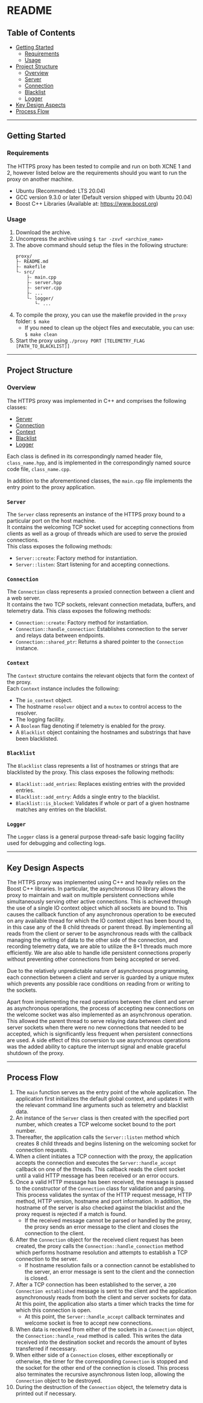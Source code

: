 # README

## Table of Contents

- [Getting Started](#getting-started)
    - [Requirements](#requirements)
    - [Usage](#usage)
- [Project Structure](#project-structure)
    - [Overview](#overview)
    - [Server](#server)
    - [Connection](#connection)
    - [Blacklist](#blacklist)
    - [Logger](#logger)
- [Key Design Aspects](#key-design-aspects)
- [Process Flow](#process-flow)
---

## Getting Started
### Requirements
The HTTPS proxy has been tested to compile and run on both XCNE 1 and 2, however listed below are the requirements should you want to run the proxy on another machine.
- Ubuntu (Recommended: LTS 20.04)
- GCC version 9.3.0 or later (Default version shipped with Ubuntu 20.04)
- Boost C++ Libraries (Available at: https://www.boost.org)

### Usage
1. Download the archive.
1. Uncompress the archive using `$ tar -zxvf <archive_name>`
1. The above command should setup the files in the following structure:
    ```
    proxy/
    ├- README.md
    ├- makefile
    └- src/
        ├- main.cpp
        ├- server.hpp
        ├- server.cpp
        ├- ...
        └- logger/
           └- ...
    ```
1. To compile the proxy, you can use the makefile provided in the `proxy` folder: `$ make`
    - If you need to clean up the object files and executable, you can use: `$ make clean`
1. Start the proxy using `./proxy PORT [TELEMETRY_FLAG [PATH_TO_BLACKLIST]]`

---

## Project Structure

### Overview
The HTTPS proxy was implemented in C++ and comprises the following classes:
- [Server](#server)
- [Connection](#connection)
- [Context](#context)
- [Blacklist](#blacklist)
- [Logger](#logger)

Each class is defined in its correspondingly named header file, `class_name.hpp`, and is implemented in the correspondingly named source code file, `class_name.cpp`.

In addition to the aforementioned classes, the `main.cpp` file implements the entry point to the proxy application.

### `Server`
The `Server` class represents an instance of the HTTPS proxy bound to a particular port on the host machine. \
It contains the welcoming TCP socket used for accepting connections from clients as well as a group of threads which are used to serve the proxied connections. \
This class exposes the following methods:
- `Server::create`: Factory method for instantiation.
- `Server::listen`: Start listening for and accepting connections.

### `Connection`
The `Connection` class represents a proxied connection between a client and a web server. \
It contains the two TCP sockets, relevant connection metadata, buffers, and telemetry data.
This class exposes the following methods:
- `Connection::create`: Factory method for instantiation.
- `Connection::handle_connection`: Establishes connection to the server and relays data between endpoints.
- `Connection::shared_ptr`: Returns a shared pointer to the `Connection` instance.

### `Context`
The `Context` structure contains the relevant objects that form the context of the proxy. \
Each `Context` instance includes the following:
- The `io_context` object.
- The hostname `resolver` object and a `mutex` to control access to the resolver.
- The logging facility.
- A `Boolean` flag denoting if telemetry is enabled for the proxy.
- A `Blacklist` object containing the hostnames and substrings that have been blacklisted.

### `Blacklist`
The `Blacklist` class represents a list of hostnames or strings that are blacklisted by the proxy.
This class exposes the following methods:
- `Blacklist::add_entries`: Replaces existing entries with the provided entries.
- `Blacklist::add_entry`: Adds a single entry to the blacklist.
- `Blacklist::is_blocked`: Validates if whole or part of a given hostname matches any entries on the blacklist.

### `Logger`
The `Logger` class is a general purpose thread-safe basic logging facility used for debugging and collecting logs.

---

## Key Design Aspects

The HTTPS proxy was implemented using C++ and heavily relies on the Boost C++ libraries. 
In particular, the asynchronous IO library allows the proxy to maintain and wait on multiple persistent connections while simultaneously serving other active connections. 
This is achieved through the use of a single IO context object which all sockets are bound to. 
This causes the callback function of any asynchronous operation to be executed on any available thread for which the IO context object has been bound to, in this case any of the 8 child threads or parent thread. 
By implementing all reads from the client or server to be asynchronous reads with the callback managing the writing of data to the other side of the connection, and recording telemetry data, we are able to utilize the 8+1 threads much more efficiently. 
We are also able to handle idle persistent connections properly without preventing other connections from being accepted or served.

Due to the relatively unpredictable nature of asynchronous programming, each connection between a client and server is guarded by a unique mutex which prevents any possible race conditions on reading from or writing to the sockets.

Apart from implementing the read operations between the client and server as asynchronous operations, the process of accepting new connections on the welcome socket was also implemented as an asynchronous operation. 
This allowed the parent thread to serve relaying data between client and server sockets when there were no new connections that needed to be accepted, which is significantly less frequent when persistent connections are used. 
A side effect of this conversion to use asynchronous operations was the added ability to capture the interrupt signal and enable graceful shutdown of the proxy.

---

## Process Flow

1. The `main` function serves as the entry point of the whole application.
   The application first initializes the default global context, and updates it with the relevant command line arguments such as telemetry and blacklist data.
1. An instance of the `Server` class is then created with the specified port number, which creates a TCP welcome socket bound to the port number.
1. Thereafter, the application calls the `Server::listen` method which creates 8 child threads and begins listening on the welcoming socket for connection requests.
1. When a client initiates a TCP connection with the proxy, the application accepts the connection and executes the `Server::handle_accept` callback on one of the threads. 
   This callback reads the client socket until a valid HTTP message has been received or an error occurs.
1. Once a valid HTTP message has been received, the message is passed to the constructor of the `Connection` class for validation and parsing. This process validates the syntax of the HTTP request message, HTTP method, HTTP version, hostname and port information. In addition, the hostname of the server is also checked against the blacklist and the proxy request is rejected if a match is found.
   - If the received message cannot be parsed or handled by the proxy, the proxy sends an error message to the client and closes the connection to the client.
1. After the `Connection` object for the received client request has been created, the proxy calls the `Connection::handle_connection` method which performs hostname resolution and attempts to establish a TCP connection to the server.
   - If hostname resolution fails or a connection cannot be established to the server, an error message is sent to the client and the connection is closed.
1. After a TCP connection has been established to the server, a `200 Connection established` message is sent to the client and the application asynchronously reads from both the client and server sockets for data. At this point, the application also starts a timer which tracks the time for which this connection is open.
   - At this point, the `Server::handle_accept` callback terminates and welcome socket is free to accept new connections.
1. When data is received from either of the sockets in a `Connection` object, the `Connection::handle_read` method is called. This writes the data received into the destination socket and records the amount of bytes transferred if necessary.
1. When either side of a `Connection` closes, either exceptionally or otherwise, the timer for the corresponding `Connection` is stopped and the socket for the other end of the connection is closed. This process also terminates the recursive asynchronous listen loop, allowing the `Connection` object to be destroyed.
1. During the destruction of the `Connection` object, the telemetry data is printed out if necessary.
